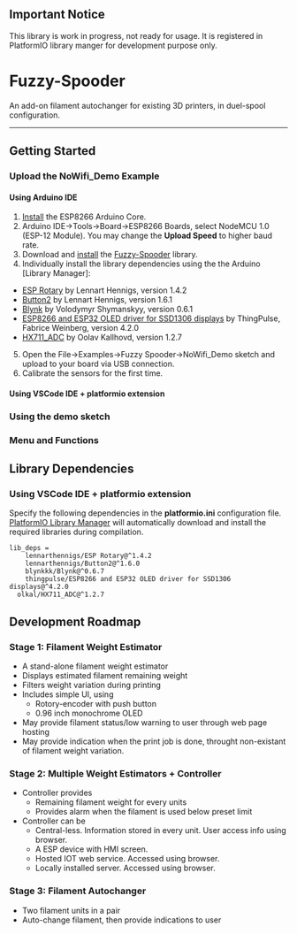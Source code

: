## Important Notice
This library is work in progress, not ready for usage. It is registered in PlatformIO library manger for development purpose only.

# Fuzzy-Spooder
An add-on filament autochanger for existing 3D printers, in duel-spool configuration.

---
## Getting Started

### Upload the NoWifi_Demo Example

#### Using Arduino IDE

1. [Install](https://arduino-esp8266.readthedocs.io/en/latest/installing.html) the ESP8266 Arduino Core.
2. Arduino IDE->Tools->Board->ESP8266 Boards, select NodeMCU 1.0 (ESP-12 Module). You may change the **Upload Speed** to higher baud rate. 
3. Download and [install](https://www.arduino.cc/en/Guide/Libraries) the [Fuzzy-Spooder](https://github.com/FuzzyNoodle/Fuzzy-Spooder) library.
4. Individually install the library dependencies using the the Arduino [Library Manager]:
- [ESP Rotary](https://github.com/LennartHennigs/ESPRotary) by Lennart Hennigs, version 1.4.2
- [Button2](https://github.com/LennartHennigs/Button2) by Lennart Hennigs, version 1.6.1
- [Blynk](https://github.com/blynkkk/blynk-library) by Volodymyr Shymanskyy, version 0.6.1
- [ESP8266 and ESP32 OLED driver for SSD1306 displays](https://github.com/ThingPulse/esp8266-oled-ssd1306) by ThingPulse, Fabrice Weinberg, version 4.2.0
- [HX711_ADC](https://github.com/olkal/HX711_ADC) by Oolav Kallhovd, version 1.2.7
5. Open the File->Examples->Fuzzy Spooder->NoWifi_Demo sketch and upload to your board via USB connection.
6. Calibrate the sensors for the first time.

#### Using VSCode IDE + platformio extension

### Using the demo sketch

### Menu and Functions

## Library Dependencies


### Using VSCode IDE + platformio extension
Specify the following dependencies in the **platformio.ini** configuration file. [PlatformIO Library Manager](https://docs.platformio.org/en/feature-test-docs/librarymanager/index.html) will automatically download and install the required libraries during compilation.
```
lib_deps = 
	lennarthennigs/ESP Rotary@^1.4.2
	lennarthennigs/Button2@^1.6.0
	blynkkk/Blynk@^0.6.7
	thingpulse/ESP8266 and ESP32 OLED driver for SSD1306 displays@^4.2.0
  olkal/HX711_ADC@^1.2.7
```


## Development Roadmap
### Stage 1: Filament Weight Estimator
- A stand-alone filament weight estimator
- Displays estimated filament remaining weight
- Filters weight variation during printing
- Includes simple UI, using
  - Rotory-encoder with push button
  - 0.96 inch monochrome OLED
- May provide filament status/low warning to user through web page hosting
- May provide indication when the print job is done, throught non-existant of filament weight variation. 

### Stage 2: Multiple Weight Estimators + Controller
- Controller provides
  - Remaining filament weight for every units
  - Provides alarm when the filament is used below preset limit
- Controller can be
  - Central-less.  Information stored in every unit. User access info using browser.
  - A ESP device with HMI screen.
  - Hosted IOT web service. Accessed using browser.
  - Locally installed server. Accessed using browser.
### Stage 3: Filament Autochanger
- Two filament units in a pair
- Auto-change filament, then provide indications to user
